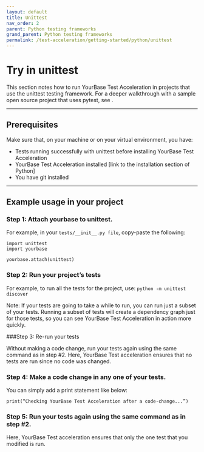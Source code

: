 ```yaml
---
layout: default
title: Unittest
nav_order: 2
parent: Python testing frameworks
grand_parent: Python testing frameworks
permalink: /test-acceleration/getting-started/python/unittest
---
```


# Try in unittest
This section notes how to run YourBase Test Acceleration in projects that use the unittest testing framework. For a deeper walkthrough with a sample open source project that uses pytest, see <link to pytest section>.

---

## Prerequisites
Make sure that, on your machine or on your virtual environment, you have:
- Tests running successfully with unittest before installing YourBase Test Acceleration
- YourBase Test Acceleration installed [link to the installation section of Python]
- You have git installed
 
---

## Example usage in your project

### Step 1: Attach yourbase to unittest.

For example, in your ```tests/__init__.py file```, copy-paste the following:

```
import unittest
import yourbase

yourbase.attach(unittest)
```

### Step 2: Run your project’s tests

For example, to run all the tests for the project, use:
```python -m unittest discover```

Note: If your tests are going to take a while to run, you can run just a subset of your tests. Running a subset of tests will create a dependency graph just for those tests, so you can see YourBase Test Acceleration in action more quickly.


###Step 3: Re-run your tests

Without making a code change, run your tests again using the same command as in step #2. Here, YourBase Test acceleration ensures that no tests are run since no code was changed.

### Step 4: Make a code change in any one of your tests. 

You can simply add a print statement like below:

```print(“Checking YourBase Test Acceleration after a code-change...”)``` 


### Step 5: Run your tests again using the same command as in step #2. 

Here, YourBase Test acceleration ensures that only the one test that you modified is run.

